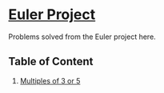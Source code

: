 # [Euler Project](https://projecteuler.net/)

Problems solved from the Euler project here.

## Table of Content

1. [Multiples of 3 or 5](./mul-3-5/)
